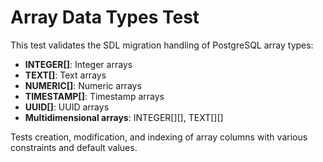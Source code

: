 # Array Data Types Test

This test validates the SDL migration handling of PostgreSQL array types:
- **INTEGER[]**: Integer arrays
- **TEXT[]**: Text arrays  
- **NUMERIC[]**: Numeric arrays
- **TIMESTAMP[]**: Timestamp arrays
- **UUID[]**: UUID arrays
- **Multidimensional arrays**: INTEGER[][], TEXT[][]

Tests creation, modification, and indexing of array columns with various constraints and default values.
